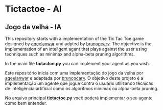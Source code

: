 Tictactoe - AI
==============
Jogo da velha - IA
------------------

This repository starts with a implementation of the Tic Tac Toe game designed by [aqeelanwar](http://github.com/aqeelanwar)
and adpted by [brunopcarv](http://github.com/brunopcarv).
The objective is the implementation of an inteligent agent that plays against the user using
techniques such as minimax and alpha-beta pruning algorithms.

In the main file **tictactoe.py** you can implement your agent as you wish.



Este repositório inicia com uma implementação do jogo da velha por [aqeelanwar](http://github.com/aqeelanwar)
e adaptada por [brunopcarv](http://github.com/brunopcarv).
O objetivo deste projeto é a implementação um agente que jogue contra o usuário utilizando
técnicas de inteligência artificial como os algoritmos minimax ou alpha-beta pruning.

No arquivo principal **tictactoe.py** você poderá implementar o seu agente como bem entender.


